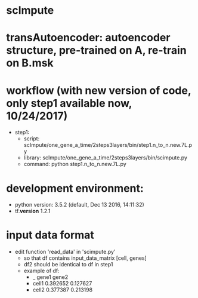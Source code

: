 # scImpute
# transAutoencoder: autoencoder structure, pre-trained on A, re-train on B.msk
# workflow (with new version of code, only step1 available now, 10/24/2017)
* step1: 
  - script: scImpute/one_gene_a_time/2steps3layers/bin/step1.n_to_n.new.7L.py
  - library: scImpute/one_gene_a_time/2steps3layers/bin/scimpute.py
  - command: python step1.n_to_n.new.7L.py

# development environment:
  - python version: 3.5.2 (default, Dec 13 2016, 14:11:32)
  - tf.__version__ 1.2.1

# input data format
- edit function 'read_data' in 'scimpute.py'
  - so that df contains input_data_matrix [cell, genes]
  - df2 should be identical to df in step1
  - example of df:
    - _ gene1 gene2
    - cell1 0.392652  0.127627
    - cell2 0.377387 0.213198



